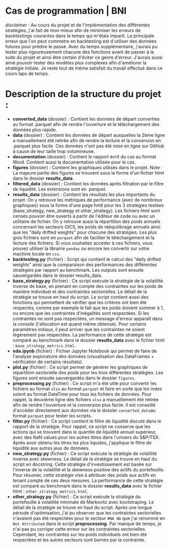 # Cas de programmation | BNI

*disclaimer* : Au cours du projet et de l'implémentation des différentes stratégies, j'ai fait de mon mieux afin de minimiser les erreurs de backtestings courantes dans le temps qui m'étais imparti. La principale erreur que l'on peut commetre en backtesting est d'utiliser des données futures pour prédire le passé. Avec du temps supplémentaire, j'aurais pu tester plus rigoureusement chacune des fonctions avant de passer à la suite du projet et ainsi être certain d'éviter ce genre d'erreur. J'aurais aussi aimé pouvoir tester des modèles plus complexes afin d'améliorer la stratégie initiale. Je reste tout de même satisfait du travail effectué dans ce cours laps de temps.

# Description de la structure du projet : 

- **converted_data** (dossier) : Contient les données de départ converties au format .parquet afin de rendre l'ouverture et le téléchargement des données plus rapide. 
- **data** (dossier) : Contient les données de départ auxquelles la 2ème ligne a manuellement été retirée afin de rendre la lecture et la conversion en .parquet plus facile. Ces données n'ont pas été mise en ligne sur GitHub à cause de leur taille trop volumineuse. 
- **documentation** (dossier) : Contient le rapport écrit du cas au format Word. Contient aussi la documentation utilisée pour le cas. 
- **figures** (dossier) : Contient les graphiques utilisés dans le projet. Note : La majeure partie des figures se trouvent sous la forme d'un fichier html dans le dossier **results_data**. 
- **filtered_data** (dossier) : Contient les données après filtration par le filtre de liquidité. Les extensions sont en .parquet. 
- **results_data** (dossier) : Contient les résultats les plus importants du projet. On y retrouve les métriques de performance (avec de nombreux graphiques) sous la forme d'une page hmtl pour les 3 stratégies testées (base_strategy, new_strategy et other_strategy). Les fichiers html sont censés pouvoir être ouverts à partir de l'éditeur de code ou avec un utilitaire de fichier. On y retrouve aussi la répartition des poids annuels concernant les secteurs GICS, les poids de rééquilibrage annuels ainsi que les "daily drifted weights" pour chacune des stratégies. Les plus gros fichiers sont en `parquet` afin de faciliter le téléchargement et la lecture des fichiers. Si vous souhaitez accéder à ces fichiers, vous pouvez utiliser la librairie `pandas` ou encore les convertir sur votre machine locale en `csv`. 
- **backtesting.py** (fichier) : Script qui contient le calcul des "daily drifted weights" ainsi que la comparaison des performances des différentes stratégies par rapport au benchmark. Les outputs sont ensuite sauvergardés dans le dossier results_data. 
- **base_strategy.py** (fichier) : Ce script exécute la stratégie de la volatilité inverse de base, en prenant en compte des contraintes sur les poids de manière individuel et des contraintes sectorielles. Le détail de la stratégie se trouve en haut du script. Le script contient aussi des fonctions qui permettent de vérifier que les critères ont bien été respectés, comme par exemple le fait que les poids doivent sommer à 1, ou encore que les contraintes d'inégalités sont respectées. Si les contraintes ne sont pas respectées, un message d'erreur apparaît dans la console (l'allocation est quand même obtenue). Pour certains paramètres initiaux, il peut arriver que les contraintes ne soient légèrement pas respectées. La performance de cette stratégie est comparé au benchmark dans le dossier **results_data** avec le fichier html : `base_strategy_metrics.html`. 
- **eda.ipynb** (fichier) : Fichier Jupyter Notebook qui permet de faire de l'analyse exploratoire des données (visualisation des DataFrames + vérification de certains résultats). 
- **plot.py** (fichier) : Ce script permet de générer les graphiques de répartition sectorielle des poids pour les trois différentes stratégies. Les figures sont ensuite sauvergardés dans le dossier `figures`. 
- **preprocessing.py** (fichier) : Ce script m'a été utile pour convertir les fichiers au format `xlsx` au format `parquet` et faire en sorte que les index soient au format DateTime pour tous les fichiers de données. Pour rappel, la deuxième ligne des fichiers `xlsx` a manuellement été retirée afin de rendre l'ouverture et la conversion plus facile. Il est conseillé d'accéder directement aux données via le dossier `converted_data`au format `parquet` pour tester les scripts. 
- **filter.py** (fichier) : Ce script contient le filtre de liquidité discuté dans le rapport de la stratégie. Pour rappel, ce script ne conserve que les actions qui se trouvent dans le quantile de liquidité annuel supérieur, avec des NaN values pour les autres titres dans l'univers du S&P/TSX. Après avoir obtenu les titres les plus liquides, j'applique le filtre de liquidité aux autres jeux de données. 
- **new_strategy.py** (fichier) : Ce script exécute la stratégie de volatilité inverse avec skewness. Le détail de la stratégie se trouve en haut du script en docstring. Cette stratégie d'investissement est basée sur l'inverse de la volatilité et la skewness positive des actifs du portefeuille. Pour résumer, cette stratégie vise à attribuer des poids aux actifs en tenant compte de ces deux mesures. La performance de cette stratégie est comparé au benchmark dans le dossier **results_data** avec le fichier html : `other_strategy_metrics.html`. 
- **other_strategy.py** (fichier) : Ce script exécute la stratégie du portefeuille à volatilité minimale de Markovitz avec bootstraping. Le détail de la stratégie se trouve en haut du script. Après une longue période d'optimisation, j'ai pu observer que les contraintes sectorielles n'avaient pas été respectées pour le secteur `#NA NA` que j'ai renommé en `Not Attributed` dans le script **preprocessing**. Par manque de temps, je n'ai pas pu corriger cette erreur sur les contraintes sectorielles. Cependant, les contraintes sur les poids individuels ont bien été respectées et les autres secteurs sont bornés par la contrainte.   
